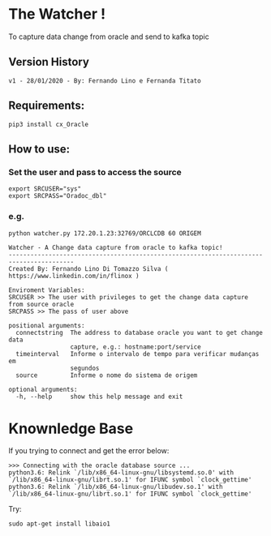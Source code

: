 
# The Watcher !                                      
To capture data change from oracle and send to kafka topic

## Version History
```
v1 - 28/01/2020 - By: Fernando Lino e Fernanda Titato
```

## Requirements:
```
pip3 install cx_Oracle
```

## How to use:

### Set the user and pass to access the source
```
export SRCUSER="sys"
export SRCPASS="Oradoc_dbl"
```

### e.g.
```
python watcher.py 172.20.1.23:32769/ORCLCDB 60 ORIGEM
```

```
Watcher - A Change data capture from oracle to kafka topic! 
----------------------------------------------------------------------------------------
Created By: Fernando Lino Di Tomazzo Silva ( https://www.linkedin.com/in/flinox )

Enviroment Variables:
SRCUSER >> The user with privileges to get the change data capture from source oracle
SRCPASS >> The pass of user above

positional arguments:
  connectstring  The address to database oracle you want to get change data
                 capture, e.g.: hostname:port/service
  timeinterval   Informe o intervalo de tempo para verificar mudanças em
                 segundos
  source         Informe o nome do sistema de origem

optional arguments:
  -h, --help     show this help message and exit
```





# Knownledge Base

If you trying to connect and get the error below:
```
>>> Connecting with the oracle database source ...
python3.6: Relink `/lib/x86_64-linux-gnu/libsystemd.so.0' with `/lib/x86_64-linux-gnu/librt.so.1' for IFUNC symbol `clock_gettime'
python3.6: Relink `/lib/x86_64-linux-gnu/libudev.so.1' with `/lib/x86_64-linux-gnu/librt.so.1' for IFUNC symbol `clock_gettime'
```

Try:
```
sudo apt-get install libaio1
```